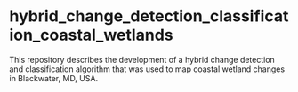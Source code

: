 # hybrid_change_detection_classification_coastal_wetlands
This repository describes the development of a hybrid change detection and classification algorithm that was used to map coastal wetland changes in Blackwater, MD, USA.

